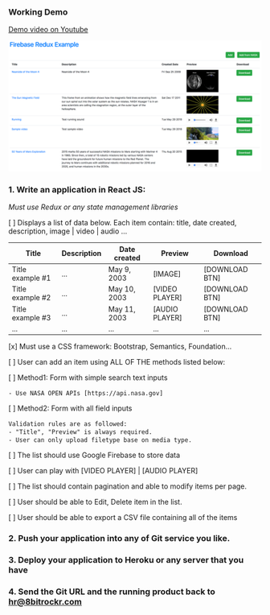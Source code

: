 ### Working Demo

[Demo video on Youtube](https://www.youtube.com/watch?v=705iZpzMyKY)

[![Demo screen](./demo.png)](https://www.youtube.com/watch?v=705iZpzMyKY)

### 1. Write an application in React JS:

*Must use Redux or any state management libraries*

[ ] Displays a list of data below. Each item contain: title, date created, description, image | video | audio ...

Title             |  Description    |  Date created   |  Preview          |  Download         |
------------------|-----------------|-----------------|-------------------|-------------------|
Title example #1  |  ...            |  May 9, 2003    |  [IMAGE]          |  [DOWNLOAD BTN]   |
Title example #2  |  ...            |  May 10, 2003   |  [VIDEO PLAYER]   |  [DOWNLOAD BTN]   |
Title example #3  |  ...            |  May 11, 2003   |  [AUDIO PLAYER]   |  [DOWNLOAD BTN]   |
...               |  ...            |  ...            |  ...              |  ...              |

[x] Must use a CSS framework: Bootstrap, Semantics, Foundation...

[ ] User can add an item using ALL OF THE methods listed below:

  [ ] Method1: Form with simple search text inputs
  ```
  - Use NASA OPEN APIs [https://api.nasa.gov]
  ```

  [ ] Method2: Form with all field inputs
  ```
  Validation rules are as followed:
  - "Title", "Preview" is always required.
  - User can only upload filetype base on media type.
  ```
[ ] The list should use Google Firebase to store data

[ ] User can play with [VIDEO PLAYER] | [AUDIO PLAYER]

[ ] The list should contain pagination and able to modify items per page.

[ ] User should be able to Edit, Delete item in the list.

[ ] User should be able to export a CSV file containing all of the items

### 2. Push your application into any of Git service you like.
### 3. Deploy your application to Heroku or any server that you have
### 4. Send the Git URL and the running product back to hr@8bitrockr.com
